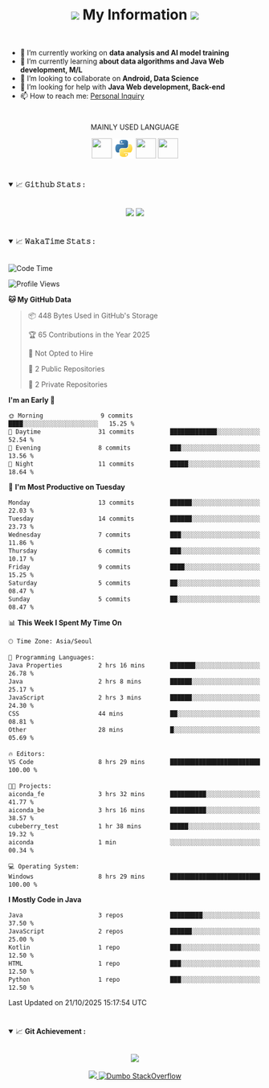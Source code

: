 <h1 align="center">
  <img src="GIF/Earth.gif" width="24px">
  My Information
  <img src="GIF/Hi.gif" width="40px" />
</h1>

<br/>

- 🔭 I’m currently working on **data analysis and AI model training** 
- 🌱 I’m currently learning **about data algorithms and Java Web development, M/L**
- 👯 I’m looking to collaborate on **Android, Data Science**
- 🤔 I’m looking for help with **Java Web development, Back-end**
- 📫 How to reach me: [Personal Inquiry](https://github.com/YoutubeOfficer/YoutubeOfficer/issues)
#
<p align="center">
MAINLY USED LANGUAGE
</P>

<p align="center">
<code><img height="40" width="40" src="https://images.vexels.com/media/users/3/166401/isolated/preview/b82aa7ac3f736dd78570dd3fa3fa9e24-java-programming-language-icon-by-vexels.png"></code>
<code><img height="40" width="40" src="https://raw.githubusercontent.com/github/explore/80688e429a7d4ef2fca1e82350fe8e3517d3494d/topics/python/python.png"></code>
<code><img height="40" width="40" src="https://www.naveedashfaq.me/img/c++.png"></code>
<code><img height="40" width="40" src="https://cdn.iconscout.com/icon/free/png-512/c-programming-569564.png"></code>
</p>

#

<details open="">
<summary>
  <g-emoji class="g-emoji" alias="chart_with_upwards_trend" fallback-src="https://github.githubassets.com/images/icons/emoji/unicode/1f4c8.png">📈</g-emoji>
  <strong>𝙶𝚒𝚝𝚑𝚞𝚋 𝚂𝚝𝚊𝚝𝚜 : </strong>
</summary>
<br/>

<p align="center">
    <img align="center" src="https://github-readme-stats.vercel.app/api?username=YoutubeOfficer&show_icons=true&theme=shadow_green"/>
    <img align="center" height="195px" src="https://github-readme-stats.vercel.app/api/top-langs/?username=YoutubeOfficer&&theme=shadow_green" />
</p>
</details>

#
<details open="">
<summary>
  <g-emoji class="g-emoji" alias="chart_with_upwards_trend" fallback-src="https://github.githubassets.com/images/icons/emoji/unicode/1f4c8.png">📈</g-emoji>
  <strong>𝚆𝚊𝚔𝚊𝚃𝚒𝚖𝚎 𝚂𝚝𝚊𝚝𝚜 : </strong>
</summary>

<br>

<!--START_SECTION:waka-->
![Code Time](http://img.shields.io/badge/Code%20Time-139%20hrs%2026%20mins-blue)

![Profile Views](http://img.shields.io/badge/Profile%20Views-0-blue)

**🐱 My GitHub Data** 

> 📦 448 Bytes Used in GitHub's Storage 
 > 
> 🏆 65 Contributions in the Year 2025
 > 
> 🚫 Not Opted to Hire
 > 
> 📜 2 Public Repositories 
 > 
> 🔑 2 Private Repositories 
 > 
**I'm an Early 🐤** 

```text
🌞 Morning                9 commits           ████░░░░░░░░░░░░░░░░░░░░░   15.25 % 
🌆 Daytime                31 commits          █████████████░░░░░░░░░░░░   52.54 % 
🌃 Evening                8 commits           ███░░░░░░░░░░░░░░░░░░░░░░   13.56 % 
🌙 Night                  11 commits          █████░░░░░░░░░░░░░░░░░░░░   18.64 % 
```
📅 **I'm Most Productive on Tuesday** 

```text
Monday                   13 commits          ██████░░░░░░░░░░░░░░░░░░░   22.03 % 
Tuesday                  14 commits          ██████░░░░░░░░░░░░░░░░░░░   23.73 % 
Wednesday                7 commits           ███░░░░░░░░░░░░░░░░░░░░░░   11.86 % 
Thursday                 6 commits           ███░░░░░░░░░░░░░░░░░░░░░░   10.17 % 
Friday                   9 commits           ████░░░░░░░░░░░░░░░░░░░░░   15.25 % 
Saturday                 5 commits           ██░░░░░░░░░░░░░░░░░░░░░░░   08.47 % 
Sunday                   5 commits           ██░░░░░░░░░░░░░░░░░░░░░░░   08.47 % 
```


📊 **This Week I Spent My Time On** 

```text
🕑︎ Time Zone: Asia/Seoul

💬 Programming Languages: 
Java Properties          2 hrs 16 mins       ███████░░░░░░░░░░░░░░░░░░   26.78 % 
Java                     2 hrs 8 mins        ██████░░░░░░░░░░░░░░░░░░░   25.17 % 
JavaScript               2 hrs 3 mins        ██████░░░░░░░░░░░░░░░░░░░   24.30 % 
CSS                      44 mins             ██░░░░░░░░░░░░░░░░░░░░░░░   08.81 % 
Other                    28 mins             █░░░░░░░░░░░░░░░░░░░░░░░░   05.69 % 

🔥 Editors: 
VS Code                  8 hrs 29 mins       █████████████████████████   100.00 % 

🐱‍💻 Projects: 
aiconda_fe               3 hrs 32 mins       ██████████░░░░░░░░░░░░░░░   41.77 % 
aiconda_be               3 hrs 16 mins       ██████████░░░░░░░░░░░░░░░   38.57 % 
cubeberry_test           1 hr 38 mins        █████░░░░░░░░░░░░░░░░░░░░   19.32 % 
aiconda                  1 min               ░░░░░░░░░░░░░░░░░░░░░░░░░   00.34 % 

💻 Operating System: 
Windows                  8 hrs 29 mins       █████████████████████████   100.00 % 
```

**I Mostly Code in Java** 

```text
Java                     3 repos             █████████░░░░░░░░░░░░░░░░   37.50 % 
JavaScript               2 repos             ██████░░░░░░░░░░░░░░░░░░░   25.00 % 
Kotlin                   1 repo              ███░░░░░░░░░░░░░░░░░░░░░░   12.50 % 
HTML                     1 repo              ███░░░░░░░░░░░░░░░░░░░░░░   12.50 % 
Python                   1 repo              ███░░░░░░░░░░░░░░░░░░░░░░   12.50 % 
```




 Last Updated on 21/10/2025 15:17:54 UTC
<!--END_SECTION:waka-->

#

<details open="">
<summary>
  <g-emoji class="g-emoji" alias="chart_with_upwards_trend" fallback-src="https://github.githubassets.com/images/icons/emoji/unicode/1f4c8.png">📈</g-emoji>
  <strong>Git Achievement : </strong>
</summary>

<br>

<p align = "center">
    <a href="https://github.com/YoutubeOfficer/github-profile-trophy"><img src= "https://github-profile-trophy.vercel.app/?username=YoutubeOfficer&row=1&column=8">
</p>

<p align = "center">
    <a href="https://solved.ac/dollhouse"><img src= "http://mazassumnida.wtf/api/v2/generate_badge?boj=dollhouse"> <a href="https://stackoverflow.com/users/21369153/code-johnwick">
    <img
      src="https://stackoverflow-card.vercel.app/?userID=21369153&theme=stackoverflow-light"
      alt="Dumbo StackOverflow"  width="370">
    </a>
    </a>
</p>
